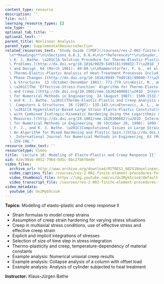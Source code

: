 ```yaml
---
content_type: resource
description: ''
file: null
learning_resource_types: []
ocw_type: ''
optional_tab_title: ''
optional_text: ''
parent_title: Nonlinear Analysis
parent_type: SupplementalResourceSection
related_resources_text: "Study Guide ([PDF](/courses/res-2-002-finite-element-procedures-for-solids-and-structures-spring-2010/resources/mitres2_002s10_lec18))\n\
  \n**Readings**\n\nSections 6.6.3, 6.6.4\n\n**References**\n\nSnyder, M. D., and\
  \ K. J. Bathe. \u201C[A Solution Procedure for Thermo-Elastic-Plastic and Creep\
  \ Problems.](http://dx.doi.org/10.1016/0029-5493(81)90032-7)\u201D _Nuclear Engineering\
  \ and Design_ 64 (March 1981): 49-80.\n\nRammerstorfer, F. G., et al. \u201C[On\
  \ Thermo-Elastic-Plastic Analysis of Heat-Treatment Processes Including Creep and\
  \ Phase Changes.](http://dx.doi.org/10.1016/0045-7949(81)90040-7)\u201D _Computers\
  \ & Structures_ 13 (October-December 1981): 771-779.\n\nKojic, M., and K. J. Bathe.\
  \ \u201C[The 'Effective-Stress-Function' Algorithm for Thermo-Elasto-Plasticity\
  \ and Creep.](http://dx.doi.org/10.1002/nme.1620240808)\u201D _International Journal\
  \ for Numerical Methods in Engineering_ 24 (August 1987): 1509-1532.\n\nKojic, M.,\
  \ and K. J. Bathe. \u201C[Thermo-Elastic-Plastic and Creep Analysis of Shell Structures.](http://dx.doi.org/10.1016/0045-7949(87)90243-4)\u201D\
  \ _Computers & Structures_ 26 (1987): 135-143.\n\nEterovic, A. L., and K. J. Bathe.\
  \ \u201C[A Hyperelastic-Based Large Strain Elasto-Plastic Constitutive Formulation\
  \ with Combined Isotropic-Kinematic Hardening Using the Logarithmic Stress and Strain\
  \ Measures.](http://dx.doi.org/10.1002/nme.1620300602)\u201D _International Journal\
  \ for Numerical Methods in Engineering_ 30 (October 20, 1990): 1099-1114.\n\nMontans,\
  \ F. J., and K. J. Bathe. \u201C[Computational Issues in Large Strain Elasto-Plasticity:\
  \ An Algorithm for Mixed Hardening and Plastic Spin.](http://dx.doi.org/10.1002/nme.1270)\u201D\
  \ _International Journal for Numerical Methods in Engineering_ 63 (May 14, 2005):\
  \ 159-196."
resource_index_text: ''
resourcetype: Video
title: 'Lecture 18: Modeling of Elasto-Plastic and Creep Response II'
uid: 82ec90ab-4952-79bd-6d5c-6bc2fb6f6e04
video_files:
  archive_url: http://www.archive.org/download/MITRES2_002S10nonlinear/MITRES2_002S10nonlinear_lec18_300k.mp4
  video_captions_file: /courses/res-2-002-finite-element-procedures-for-solids-and-structures-spring-2010/bf3cf7234cdb55789eb4a72479c6cd19_Us2Myb5csu4.vtt
  video_thumbnail_file: https://img.youtube.com/vi/Us2Myb5csu4/default.jpg
  video_transcript_file: /courses/res-2-002-finite-element-procedures-for-solids-and-structures-spring-2010/8fc953982b0a71764aa855168809976e_Us2Myb5csu4.pdf
video_metadata:
  youtube_id: Us2Myb5csu4
---
```


**Topics:** Modeling of elasto-plastic and creep response II

*   Strain formulas to model creep strains
*   Assumption of creep strain hardening for varying stress situations
*   Creep in multiaxial stress conditions, use of effective stress and effective creep strain
*   Explicit and implicit integrations of stresses
*   Selection of size of time step in stress integration
*   Thermo-plasticity and creep, temperature-dependency of material constants
*   Example analysis: Numerical uniaxial creep results
*   Example analysis: Collapse analysis of a column with offset load
*   Example analysis: Analysis of cylinder subjected to heat treatment

**Instructor:** Klaus-Jürgen Bathe
